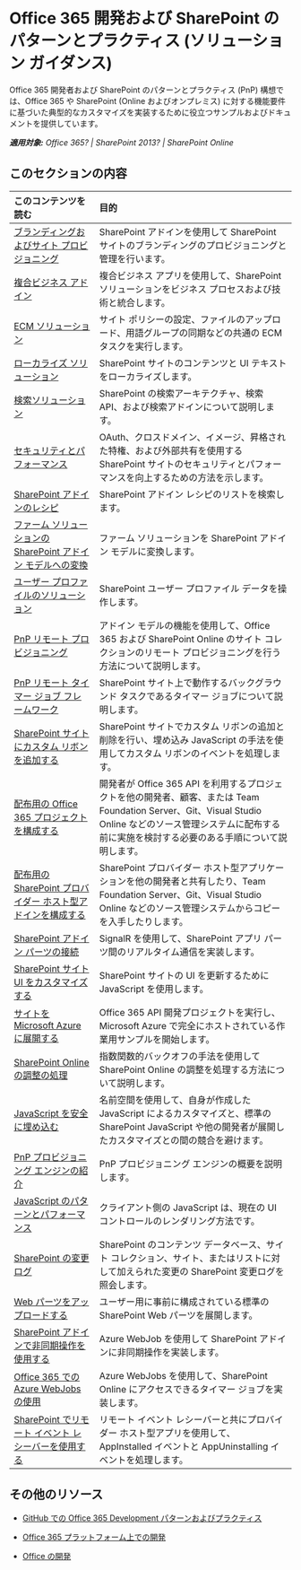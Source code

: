 # Office 365 開発および SharePoint のパターンとプラクティス (ソリューション ガイダンス)

Office 365 開発者および SharePoint のパターンとプラクティス (PnP) 構想では、Office 365 や SharePoint (Online およびオンプレミス) に対する機能要件に基づいた典型的なカスタマイズを実装するために役立つサンプルおよびドキュメントを提供しています。

_**適用対象:** Office 365? | SharePoint 2013? | SharePoint Online_

## このセクションの内容

|**このコンテンツを読む**|**目的**|
|:-----|:-----|
|[ブランディングおよびサイト プロビジョニング](Branding-and-site-provisioning-solutions-for-SharePoint.md)|SharePoint アドインを使用して SharePoint サイトのブランディングのプロビジョニングと管理を行います。|
|[複合ビジネス アドイン](Composite-buisness-apps-for-SharePoint.md)|複合ビジネス アプリを使用して、SharePoint ソリューションをビジネス プロセスおよび技術と統合します。 |
|[ECM ソリューション](Enterprise-Content-Management-solutions-for-SharePoint-2013-and-SharePoint-Online.md)|サイト ポリシーの設定、ファイルのアップロード、用語グループの同期などの共通の ECM タスクを実行します。|
|[ローカライズ ソリューション](localization-solutions-for-sharepoint-2013-and-sharepoint-online.md)|SharePoint サイトのコンテンツと UI テキストをローカライズします。|
|[検索ソリューション](search-solutions-in-sharepoint-2013-and-sharepoint-online.md)|SharePoint の検索アーキテクチャ、検索 API、および検索アドインについて説明します。|
|[セキュリティとパフォーマンス](security-and-performance.md)|OAuth、クロスドメイン、イメージ、昇格された特権、および外部共有を使用する SharePoint サイトのセキュリティとパフォーマンスを向上するための方法を示します。|
|[SharePoint アドインのレシピ](sharepoint-add-in-recipes.md)|SharePoint アドイン レシピのリストを検索します。|
|[ファーム ソリューションの SharePoint アドイン モデルへの変換](Transform-farm-solutions-to-the-SharePoint-app-model.md)|ファーム ソリューションを SharePoint アドイン モデルに変換します。|
|[ユーザー プロファイルのソリューション](user-profile-solutions-for-sharepoint.md)|SharePoint ユーザー プロファイル データを操作します。|
|[PnP リモート プロビジョニング](pnp-remote-provisioning.md)|アドイン モデルの機能を使用して、Office 365 および SharePoint Online のサイト コレクションのリモート プロビジョニングを行う方法について説明します。|
|[PnP リモート タイマー ジョブ フレームワーク](pnp-remote-timer-job-framework.md)|SharePoint サイト上で動作するバックグラウンド タスクであるタイマー ジョブについて説明します。|
|[SharePoint サイトにカスタム リボンを追加する](Add-a-custom-ribbon-to-your-SharePoint-site.md)|SharePoint サイトでカスタム リボンの追加と削除を行い、埋め込み JavaScript の手法を使用してカスタム リボンのイベントを処理します。|
|[配布用の Office 365 プロジェクトを構成する](Configure-O365Api-Project-For-Distribution.md)|開発者が Office 365 API を利用するプロジェクトを他の開発者、顧客、または Team Foundation Server、Git、Visual Studio Online などのソース管理システムに配布する前に実施を検討する必要のある手順について説明します。|
|[配布用の SharePoint プロバイダー ホスト型アドインを構成する](Configure-SP-Provider-Hosted-Apps-For-Distribution.md)|SharePoint プロバイダー ホスト型アプリケーションを他の開発者と共有したり、Team Foundation Server、Git、Visual Studio Online などのソース管理システムからコピーを入手したりします。|
|[SharePoint アドイン パーツの接続](Connect-SharePoint-app-parts-by-using-SignalR.md)|SignalR を使用して、SharePoint アプリ パーツ間のリアルタイム通信を実装します。 |
|[SharePoint サイト UI をカスタマイズする](Customize-your-SharePoint-site-UI-by-using-JavaScript.md)|SharePoint サイトの UI を更新するために JavaScript を使用します。|
|[サイトを Microsoft Azure に展開する](Move-O365Api-Project-from-Dev-To-Prod.md)|Office 365 API 開発プロジェクトを実行し、Microsoft Azure で完全にホストされている作業用サンプルを開始します。|
|[SharePoint Online の調整の処理](Handle-SharePoint-Online-throttling-by-using-exponential-back-off.md)|指数関数的バックオフの手法を使用して SharePoint Online の調整を処理する方法について説明します。|
|[JavaScript を安全に埋め込む](Embedding-JavaScript-into-SharePoint.md)|名前空間を使用して、自身が作成した JavaScript によるカスタマイズと、標準の SharePoint JavaScript や他の開発者が展開したカスタマイズとの間の競合を避けます。|
|[PnP プロビジョニング エンジンの紹介](Introducing-the-PnP-Provisioning-Engine.md)|PnP プロビジョニング エンジンの概要を説明します。|
|[JavaScript のパターンとパフォーマンス](javascript-patterns-and-performance.md)|クライアント側の JavaScript は、現在の UI コントロールのレンダリング方法です。|
|[SharePoint の変更ログ](query-sharepoint-change-log-with-changequery-and-changeToken.md)|SharePoint のコンテンツ データベース、サイト コレクション、サイト、またはリストに対して加えられた変更の SharePoint 変更ログを照会します。|
|[Web パーツをアップロードする](upload-web-parts-in-sharepoint.md)|ユーザー用に事前に構成されている標準の SharePoint Web パーツを展開します。|
|[SharePoint アドインで非同期操作を使用する](use-asynchronous-operations-in-sharepoint-add-ins.md)|Azure WebJob を使用して SharePoint アドインに非同期操作を実装します。|
|[Office 365 での Azure WebJobs の使用](Use-Microsoft-Azure-WebJobs-with-Office-365.md)|Azure WebJobs を使用して、SharePoint Online にアクセスできるタイマー ジョブを実装します。|
|[SharePoint でリモート イベント レシーバーを使用する](Use-remote-event-receivers-in-SharePoint.md)|リモート イベント レシーバーと共にプロバイダー ホスト型アプリを使用して、AppInstalled イベントと AppUninstalling イベントを処理します。 |

## その他のリソース
<a name="bk_addresources"> </a>

-  [GitHub での Office 365 Development パターンおよびプラクティス](https://github.com/OfficeDev/PnP)
    
-  [Office 365 プラットフォーム上での開発](http://msdn.microsoft.com/en-us/office/office365/howto/platform-development-overview)
    
-  [Office の開発](http://msdn.microsoft.com/en-us/library/office/dn467914%28v=office.15%29.aspx)
